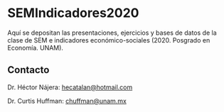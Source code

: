 # SEMIndicadores2020

Aquí se depositan las presentaciones, ejercicios y bases de datos de la clase de SEM e indicadores económico-sociales (2020. Posgrado en Economía. UNAM). 

## Contacto

Dr. Héctor Nájera: hecatalan@hotmail.com

Dr. Curtis Huffman: chuffman@unam.mx
